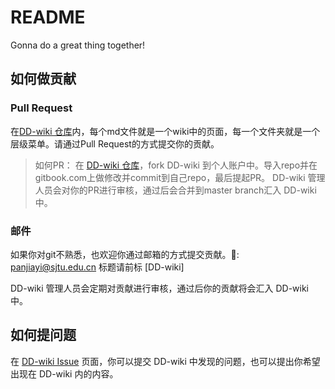 # README

Gonna do a great thing together!

## 如何做贡献

### Pull Request

在[DD-wiki 仓库](https://github.com/UMJI-Advising-Center/DD-Wiki)内，每个md文件就是一个wiki中的页面，每一个文件夹就是一个层级菜单。请通过Pull Request的方式提交你的贡献。

> 如何PR： 在 [DD-wiki 仓库](https://github.com/UMJI-Advising-Center/DD-Wiki)，fork DD-wiki 到个人账户中。导入repo并在gitbook.com上做修改并commit到自己repo，最后提起PR。 DD-wiki 管理人员会对你的PR进行审核，通过后会合并到master branch汇入 DD-wiki 中。

### 邮件

如果你对git不熟悉，也欢迎你通过邮箱的方式提交贡献。📮: panjiayi@sjtu.edu.cn 标题请前标 [DD-wiki]

DD-wiki 管理人员会定期对贡献进行审核，通过后你的贡献将会汇入 DD-wiki 中。



## 如何提问题

在 [DD-wiki Issue](https://github.com/UMJI-Advising-Center/DD-Wiki/issues) 页面，你可以提交 DD-wiki 中发现的问题，也可以提出你希望出现在 DD-wiki 内的内容。